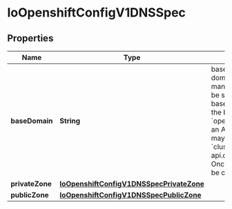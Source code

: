 
# IoOpenshiftConfigV1DNSSpec

## Properties
Name | Type | Description | Notes
------------ | ------------- | ------------- | -------------
**baseDomain** | **String** | baseDomain is the base domain of the cluster. All managed DNS records will be sub-domains of this base.   For example, given the base domain &#x60;openshift.example.com&#x60;, an API server DNS record may be created for &#x60;cluster-api.openshift.example.com&#x60;.   Once set, this field cannot be changed. |  [optional]
**privateZone** | [**IoOpenshiftConfigV1DNSSpecPrivateZone**](IoOpenshiftConfigV1DNSSpecPrivateZone.md) |  |  [optional]
**publicZone** | [**IoOpenshiftConfigV1DNSSpecPublicZone**](IoOpenshiftConfigV1DNSSpecPublicZone.md) |  |  [optional]




